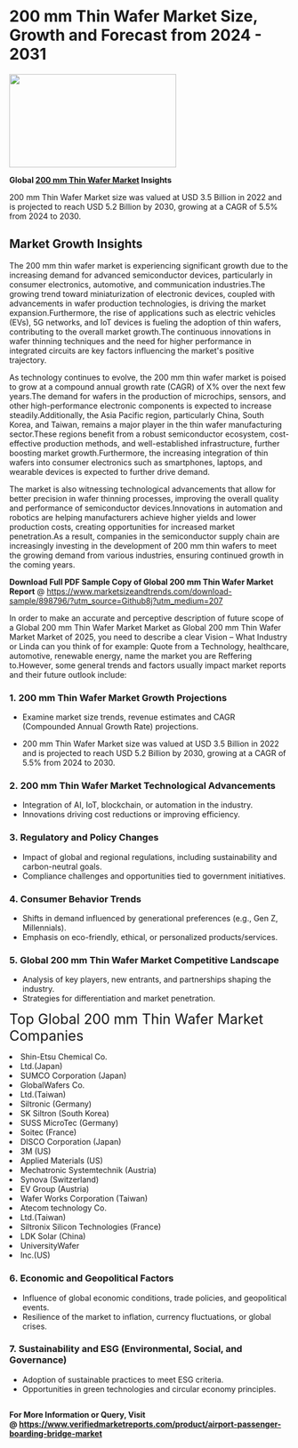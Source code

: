 <H1>200 mm Thin Wafer Market Size, Growth and Forecast from 2024 - 2031</H1><img class="aligncenter size-medium wp-image-584254" src="https://thirdeyenews.in/wp-content/uploads/2024/09/Global-Market-Research-300x168.jpeg" alt="" width="300" height="168" /><p><strong>Global&nbsp;<a href="https://www.marketsizeandtrends.com/download-sample/898796/?utm_source=Github8j?utm_medium=207">200 mm Thin Wafer Market</a> Insights</strong></p><p>200 mm Thin Wafer Market size was valued at USD 3.5 Billion in 2022 and is projected to reach USD 5.2 Billion by 2030, growing at a CAGR of 5.5% from 2024 to 2030.</p><p><h2>Market Growth Insights</h2> <p>The 200 mm thin wafer market is experiencing significant growth due to the increasing demand for advanced semiconductor devices, particularly in consumer electronics, automotive, and communication industries.The growing trend toward miniaturization of electronic devices, coupled with advancements in wafer production technologies, is driving the market expansion.Furthermore, the rise of applications such as electric vehicles (EVs), 5G networks, and IoT devices is fueling the adoption of thin wafers, contributing to the overall market growth.The continuous innovations in wafer thinning techniques and the need for higher performance in integrated circuits are key factors influencing the market's positive trajectory.</p> <p>As technology continues to evolve, the 200 mm thin wafer market is poised to grow at a compound annual growth rate (CAGR) of X% over the next few years.The demand for wafers in the production of microchips, sensors, and other high-performance electronic components is expected to increase steadily.Additionally, the Asia Pacific region, particularly China, South Korea, and Taiwan, remains a major player in the thin wafer manufacturing sector.These regions benefit from a robust semiconductor ecosystem, cost-effective production methods, and well-established infrastructure, further boosting market growth.Furthermore, the increasing integration of thin wafers into consumer electronics such as smartphones, laptops, and wearable devices is expected to further drive demand.</p> <p>The market is also witnessing technological advancements that allow for better precision in wafer thinning processes, improving the overall quality and performance of semiconductor devices.Innovations in automation and robotics are helping manufacturers achieve higher yields and lower production costs, creating opportunities for increased market penetration.As a result, companies in the semiconductor supply chain are increasingly investing in the development of 200 mm thin wafers to meet the growing demand from various industries, ensuring continued growth in the coming years.</p> <p><span class=""><strong>Download Full PDF Sample Copy of Global 200 mm Thin Wafer Market Report</strong> @ <a href="https://www.marketsizeandtrends.com/download-sample/898796/?utm_source=Github8j?utm_medium=207" target="_blank">https://www.marketsizeandtrends.com/download-sample/898796/?utm_source=Github8j?utm_medium=207</a></span></p><p>In order to make an accurate and perceptive description of future scope of a Global&nbsp;200 mm Thin Wafer Market Market as Global&nbsp;200 mm Thin Wafer Market Market of 2025, you need to describe a clear Vision &ndash; What Industry or Linda can you think of for example: Quote from a Technology, healthcare, automotive, renewable energy, name the market you are Reffering to.However, some general trends and factors usually impact market reports and their future outlook include:</p><h3>1.&nbsp;<strong>200 mm Thin Wafer Market Growth Projections</strong></h3><ul><li>Examine market size trends, revenue estimates and CAGR (Compounded Annual Growth Rate) projections.</li><li><p>200 mm Thin Wafer Market size was valued at USD 3.5 Billion in 2022 and is projected to reach USD 5.2 Billion by 2030, growing at a CAGR of 5.5% from 2024 to 2030.</p></li></ul><h3>2.&nbsp;<strong>200 mm Thin Wafer Market Technological Advancements</strong></h3><ul><li>Integration of AI, IoT, blockchain, or automation in the industry.</li><li>Innovations driving cost reductions or improving efficiency.</li></ul><h3>3.&nbsp;<strong>Regulatory and Policy Changes</strong></h3><ul><li>Impact of global and regional regulations, including sustainability and carbon-neutral goals.</li><li>Compliance challenges and opportunities tied to government initiatives.</li></ul><h3>4.&nbsp;<strong>Consumer Behavior Trends</strong></h3><ul><li>Shifts in demand influenced by generational preferences (e.g., Gen Z, Millennials).</li><li>Emphasis on eco-friendly, ethical, or personalized products/services.</li></ul><h3>5.&nbsp;<strong>Global 200 mm Thin Wafer Market Competitive Landscape</strong></h3><ul><li>Analysis of key players, new entrants, and partnerships shaping the industry.</li><li>Strategies for differentiation and market penetration.</li></ul><p data-pm-slice="1 1 []"><span style="color: inherit; font-family: inherit; font-size: 25px;">Top Global 200 mm Thin Wafer Market Companies</span></p><div class="" data-test-id=""><p><li>Shin-Etsu Chemical Co.</li><li> Ltd.(Japan)</li><li> SUMCO Corporation (Japan)</li><li> GlobalWafers Co.</li><li> Ltd.(Taiwan)</li><li> Siltronic (Germany)</li><li> SK Siltron (South Korea)</li><li> SUSS MicroTec (Germany)</li><li> Soitec (France)</li><li> DISCO Corporation (Japan)</li><li> 3M (US)</li><li> Applied Materials (US)</li><li> Mechatronic Systemtechnik (Austria)</li><li> Synova (Switzerland)</li><li> EV Group (Austria)</li><li> Wafer Works Corporation (Taiwan)</li><li> Atecom technology Co.</li><li> Ltd.(Taiwan)</li><li> Siltronix Silicon Technologies (France)</li><li> LDK Solar (China)</li><li> UniversityWafer</li><li> Inc.(US)</li></p></div><h3>6.&nbsp;<strong>Economic and Geopolitical Factors</strong></h3><ul><li>Influence of global economic conditions, trade policies, and geopolitical events.</li><li>Resilience of the market to inflation, currency fluctuations, or global crises.</li></ul><h3>7.&nbsp;<strong>Sustainability and ESG (Environmental, Social, and Governance)</strong></h3><ul><li>Adoption of sustainable practices to meet ESG criteria.</li><li>Opportunities in green technologies and circular economy principles.</li></ul><h2><strong style="font-size: 14px;">For More Information or Query, Visit @&nbsp;</strong><a style="background-color: #ffffff; font-size: 14px;" href="https://www.marketsizeandtrends.com/report/200-mm-thin-wafer-market/" target="_blank">https://www.verifiedmarketreports.com/product/airport-passenger-boarding-bridge-market</a></h2>